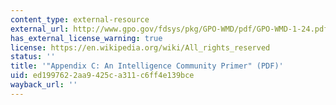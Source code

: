 ```yaml
---
content_type: external-resource
external_url: http://www.gpo.gov/fdsys/pkg/GPO-WMD/pdf/GPO-WMD-1-24.pdf
has_external_license_warning: true
license: https://en.wikipedia.org/wiki/All_rights_reserved
status: ''
title: '"Appendix C: An Intelligence Community Primer" (PDF)'
uid: ed199762-2aa9-425c-a311-c6ff4e139bce
wayback_url: ''
---
```

